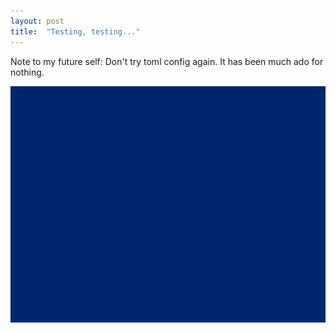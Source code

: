 ```yaml
---
layout: post
title:  "Testing, testing..."
---
```


Note to my future self: Don't try toml config again. It has been much ado for nothing.


![random image repeat](/img/portfolio/blue1.png)